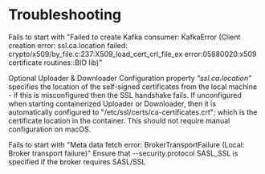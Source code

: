 
# Troubleshooting

Fails to start with "Failed to create Kafka consumer: KafkaError (Client creation error: ssl.ca.location failed: crypto/x509/by_file.c:237:X509_load_cert_crl_file_ex error:05880020:x509 certificate routines::BIO lib)"

Optional Uploader & Downloader Configuration property *"ssl.ca.location"* specifies the location of the self-signed certificates from the local machine - if this is misconfigured then the SSL handshake fails. If unconfigured when starting containerized Uploader or Downloader, then it is automatically configured to "/etc/ssl/certs/ca-certificates.crt"; which is the certificate location in the container. This should not require manual configuration on macOS.




Fails to start with "Meta data fetch error: BrokerTransportFailure (Local: Broker transport failure)"
Ensure that --security.protocol SASL_SSL is specified if the broker requires SASL/SSL
